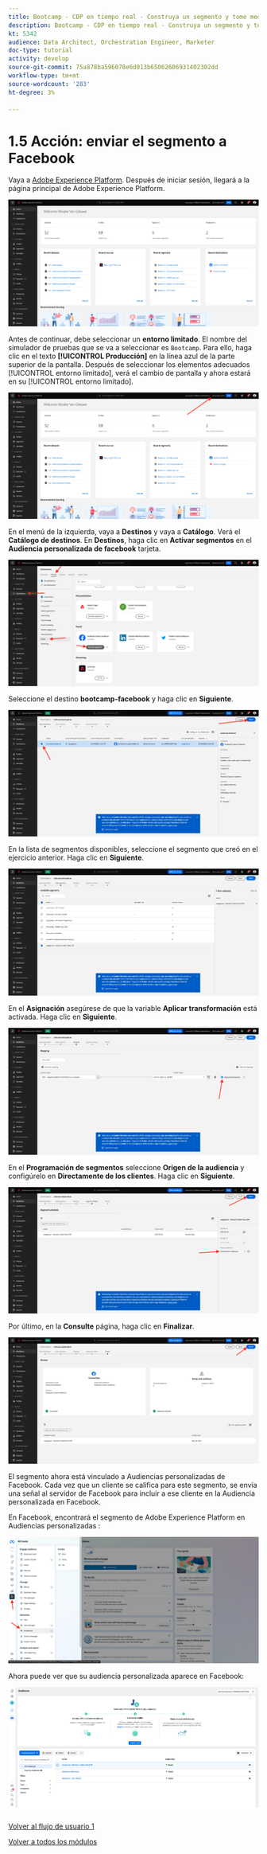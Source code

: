 ```yaml
---
title: Bootcamp - CDP en tiempo real - Construya un segmento y tome medidas - Envíe su segmento a DV360 - Brasil
description: Bootcamp - CDP en tiempo real - Construya un segmento y tome medidas - Envíe su segmento a DV360 - Brasil
kt: 5342
audience: Data Architect, Orchestration Engineer, Marketer
doc-type: tutorial
activity: develop
source-git-commit: 75a878ba596078e6d013b65062606931402302dd
workflow-type: tm+mt
source-wordcount: '283'
ht-degree: 3%

---
```


# 1.5 Acción: enviar el segmento a Facebook

Vaya a [Adobe Experience Platform](https://experience.adobe.com/platform). Después de iniciar sesión, llegará a la página principal de Adobe Experience Platform.

![Ingesta de datos](./images/home.png)

Antes de continuar, debe seleccionar un **entorno limitado**. El nombre del simulador de pruebas que se va a seleccionar es ``Bootcamp``. Para ello, haga clic en el texto **[!UICONTROL Producción]** en la línea azul de la parte superior de la pantalla. Después de seleccionar los elementos adecuados [!UICONTROL entorno limitado], verá el cambio de pantalla y ahora estará en su [!UICONTROL entorno limitado].

![Ingesta de datos](./images/sb1.png)

En el menú de la izquierda, vaya a **Destinos** y vaya a **Catálogo**. Verá el **Catálogo de destinos**. En **Destinos**, haga clic en **Activar segmentos** en el **Audiencia personalizada de facebook** tarjeta.

![RTCDP](./images/rtcdpgoogleseg.png)

Seleccione el destino **bootcamp-facebook** y haga clic en **Siguiente**.

![RTCDP](./images/rtcdpcreatedest2.png)

En la lista de segmentos disponibles, seleccione el segmento que creó en el ejercicio anterior. Haga clic en **Siguiente**.

![RTCDP](./images/rtcdpcreatedest3.png)

En el **Asignación** asegúrese de que la variable **Aplicar transformación** está activada. Haga clic en **Siguiente**.

![RTCDP](./images/rtcdpcreatedest4a.png)

En el **Programación de segmentos** seleccione **Origen de la audiencia** y configúrelo en **Directamente de los clientes**. Haga clic en **Siguiente**.

![RTCDP](./images/rtcdpcreatedest4.png)

Por último, en la **Consulte** página, haga clic en **Finalizar**.

![RTCDP](./images/rtcdpcreatedest5.png)

El segmento ahora está vinculado a Audiencias personalizadas de Facebook. Cada vez que un cliente se califica para este segmento, se envía una señal al servidor de Facebook para incluir a ese cliente en la Audiencia personalizada en Facebook.

En Facebook, encontrará el segmento de Adobe Experience Platform en Audiencias personalizadas :

![RTCDP](./images/rtcdpcreatedest5b.png)

Ahora puede ver que su audiencia personalizada aparece en Facebook:

![RTCDP](./images/rtcdpcreatedest5a.png)

[Volver al flujo de usuario 1](./uc1.md)

[Volver a todos los módulos](../../overview.md)

